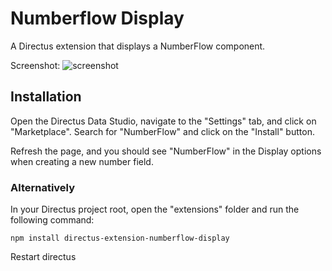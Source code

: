 # Numberflow Display
 A Directus extension that displays a NumberFlow component.

Screenshot:
![screenshot](https://raw.githubusercontent.com/daltonsutton/directus-extension-numberflow-display/main/screenshots/numberflow.gif)

## Installation

Open the Directus Data Studio, navigate to the "Settings" tab, and click on "Marketplace". Search for "NumberFlow" and click on the "Install" button.

Refresh the page, and you should see "NumberFlow" in the Display options when creating a new number field.

### Alternatively

In your Directus project root, open the "extensions" folder and run the following command:

```
npm install directus-extension-numberflow-display
```

Restart directus